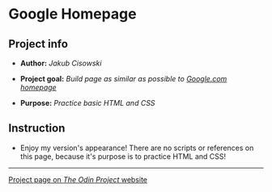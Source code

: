 # Google Homepage

## Project info

*	**Author:** 
	*Jakub Cisowski*

*	**Project goal:**
	*Build page as similar as possible to [*Google.com* homepage](https://www.google.pl/?gfe_rd=cr&dcr=0&ei=fhZBWrWwH-qkX5Pti9AI)*

*	**Purpose:**
	*Practice basic HTML and CSS*

## Instruction

*	Enjoy my version's appearance! There are no scripts or references on this page, because it's purpose is to practice HTML and CSS!

---
[Project page on *The Odin Project* website](http://www.theodinproject.com/courses/web-development-101/lessons/html-css)
